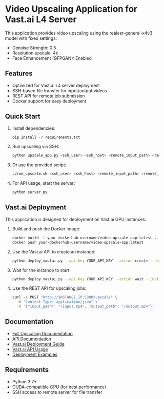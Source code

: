 # Video Upscaling Application for Vast.ai L4 Server

This application provides video upscaling using the realesr-general-x4v3 model with fixed settings:
- Denoise Strength: 0.5
- Resolution upscale: 4x
- Face Enhancement (GFPGAN): Enabled

## Features

- Optimized for Vast.ai L4 server deployment
- SSH-based file transfer for input/output videos
- REST API for remote job submission
- Docker support for easy deployment

## Quick Start

1. Install dependencies:
   ```bash
   pip install -r requirements.txt
   ```

2. Run upscaling via SSH:
   ```bash
   python upscale_app.py <ssh_user> <ssh_host> <remote_input_path> <remote_output_path>
   ```

3. Or use the provided script:
   ```bash
   ./run_upscale.sh <ssh_user> <ssh_host> <remote_input_path> <remote_output_path>
   ```

4. For API usage, start the server:
   ```bash
   python server.py
   ```

## Vast.ai Deployment

This application is designed for deployment on Vast.ai GPU instances:

1. Build and push the Docker image:
   ```bash
   docker build -t your-dockerhub-username/video-upscale-app:latest .
   docker push your-dockerhub-username/video-upscale-app:latest
   ```

2. Use the Vast.ai API to create an instance:
   ```bash
   python deploy_vastai.py --api-key YOUR_API_KEY --action create --config vastai_instance_config.json
   ```

3. Wait for the instance to start:
   ```bash
   python deploy_vastai.py --api-key YOUR_API_KEY --action wait --instance-id INSTANCE_ID
   ```

4. Use the REST API for upscaling jobs:
   ```bash
   curl -X POST "http://INSTANCE_IP:5000/upscale" \
     -H "Content-Type: application/json" \
     -d '{"input_path": "/input.mp4", "output_path": "/output.mp4"}'
   ```

## Documentation

- [Full Upscaling Documentation](README_UPSCALE.md)
- [API Documentation](README_API.md)
- [Vast.ai Deployment Guide](VASTAI_DEPLOYMENT.md)
- [Vast.ai API Usage](VASTAI_API_GUIDE.md)
- [Deployment Examples](DEPLOYMENT_EXAMPLE.md)

## Requirements

- Python 3.7+
- CUDA-compatible GPU (for best performance)
- SSH access to remote server for file transfer